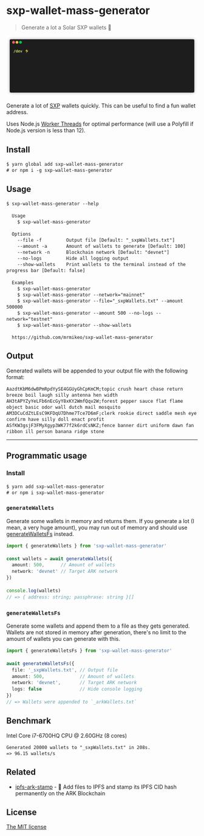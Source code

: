# sxp-wallet-mass-generator
> Generate a lot a Solar SXP wallets 👛

![Demo gif](./demo.gif)

Generate a lot of [SXP](https://solar.org/) wallets quickly. This can be useful to find a fun wallet address.

Uses Node.js [Worker Threads](https://nodejs.org/api/worker_threads.html) for optimal performance (will use a Polyfill if Node.js version is less than 12).

## Install

```
$ yarn global add sxp-wallet-mass-generator
# or npm i -g sxp-wallet-mass-generator
```

## Usage

```
$ sxp-wallet-mass-generator --help

  Usage
    $ sxp-wallet-mass-generator
  
  Options
    --file -f         Output file [Default: "_sxpWallets.txt"]
    --amount -a       Amount of wallets to generate [Default: 100]
    --network -n      Blockchain network [Default: "devnet"]
    --no-logs         Hide all logging output
    --show-wallets    Print wallets to the terminal instead of the progress bar [Default: false]

  Examples
    $ sxp-wallet-mass-generator
    $ sxp-wallet-mass-generator --network="mainnet"
    $ sxp-wallet-mass-generator --file="_sxpWallets.txt" --amount 500000
    $ sxp-wallet-mass-generator --amount 500 --no-logs --network="testnet"
    $ sxp-wallet-mass-generator --show-wallets

  https://github.com/mrmikeo/sxp-wallet-mass-generator
```

## Output
Generated wallets will be appended to your output file with the following format:

```
AazdtKbM6dwBPmRpdYySE4GGUyGhCpKmCM;topic crush heart chase return breeze boil laugh silly antenna hen width
AH3tAPYZyYeLFb6nEcGyY8xKY2WmfQqv2W;forest pepper sauce flat flame object basic odor wall dutch mail mosquito
AM3DCuCdZtLEsC9KFDqU7Dhme7Tce7D6mF;clerk rookie direct saddle mesh eye confirm have silly doll enact profit
ASfKW3gsjF3FMyXgyp3WK77f2k6rdCsNKZ;fence banner dirt uniform dawn fan ribbon ill person banana ridge stone
```

___

## Programmatic usage
### Install

```
$ yarn add sxp-wallet-mass-generator
# or npm i sxp-wallet-mass-generator
```

### `generateWallets`
Generate some wallets in memory and returns them. If you generate a lot (I mean, a very huge amount), you may run out of memory and should use [generateWalletsFs](#generateWalletsFs) instead.

```ts
import { generateWallets } from 'sxp-wallet-mass-generator'

const wallets = await generateWallets({
  amount: 500,      // Amount of wallets
  network: 'devnet' // Target ARK network
})

console.log(wallets)
// => { address: string; passphrase: string }[]
```

### `generateWalletsFs`
Generate some wallets and append them to a file as they gets generated.\
Wallets are not stored in memory after generation, there's no limit to the amount of wallets you can generate with this.

```ts
import { generateWalletsFs } from 'sxp-wallet-mass-generator'

await generateWalletsFs({
  file: '_sxpWallets.txt', // Output file
  amount: 500,             // Amount of wallets
  network: 'devnet',       // Target ARK network
  logs: false              // Hide console logging
})
// => Wallets were appended to `_arkWallets.txt` 
```

## Benchmark
Intel Core i7-6700HQ CPU @ 2.60GHz (8 cores)

```
Generated 20000 wallets to "_sxpWallets.txt" in 208s.
=> 96.15 wallets/s
```

## Related
 - [ipfs-ark-stamp](https://github.com/rigwild/ipfs-ark-stamp) - 📝 Add files to IPFS and stamp its IPFS CID hash permanently on the ARK Blockchain

## License
[The MIT license](./LICENSE)
